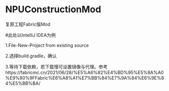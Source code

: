 # NPUConstructionMod
复原工程Fabric版Mod

#此处以IntelliJ IDEA为例

1.File-New-Project from existing source

2.选择build.gradle，确认

3.等待下载依赖，若下载慢可设置镜像与代理。参考https://fabricmc.cn/2021/06/28/%E5%A6%82%E4%BD%95%E5%8A%A0%E9%80%9FFabric%E6%A8%A1%E7%BB%84%E7%9A%84%E6%9E%84%E5%BB%BA/



